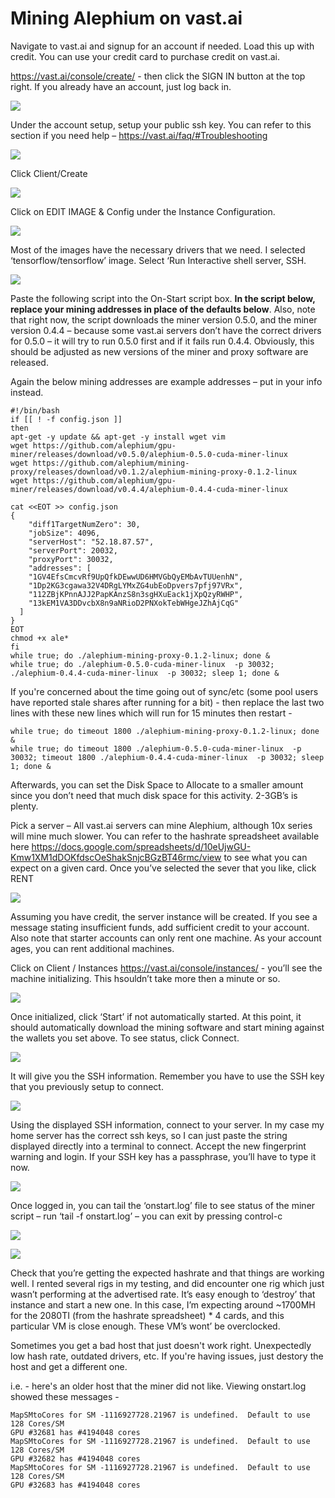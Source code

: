 # Mining Alephium on vast.ai

Navigate to vast.ai and signup for an account if needed. Load this up
with credit. You can use your credit card to purchase credit on vast.ai.

https://vast.ai/console/create/ - then click the SIGN IN button at the
top right. If you already have an account, just log back in.

![](./miningonvastmedia/image1.png)

Under the account setup, setup your public ssh key. You can refer to
this section if you need help – https://vast.ai/faq/#Troubleshooting

![](./miningonvastmedia/image2.png)

Click Client/Create

![](./miningonvastmedia/image3.png)

Click on EDIT IMAGE & Config under the Instance Configuration.

![](./miningonvastmedia/image4.png)

Most of the images have the necessary drivers that we need. I selected
‘tensorflow/tensorflow’ image. Select ‘Run Interactive shell server,
SSH.

![](./miningonvastmedia/image5.png)

Paste the following script into the On-Start script box. **In the script
below, replace your mining addresses in place of the defaults below**.
Also, note that right now, the script downloads the miner version 0.5.0,
and the miner version 0.4.4 – because some vast.ai servers don’t have
the correct drivers for 0.5.0 – it will try to run 0.5.0 first and if it
fails run 0.4.4. Obviously, this should be adjusted as new versions of
the miner and proxy software are released.

Again the below mining addresses are example addresses – put in your
info instead.

```
#!/bin/bash
if [[ ! -f config.json ]]
then
apt-get -y update && apt-get -y install wget vim
wget https://github.com/alephium/gpu-miner/releases/download/v0.5.0/alephium-0.5.0-cuda-miner-linux
wget https://github.com/alephium/mining-proxy/releases/download/v0.1.2/alephium-mining-proxy-0.1.2-linux
wget https://github.com/alephium/gpu-miner/releases/download/v0.4.4/alephium-0.4.4-cuda-miner-linux

cat <<EOT >> config.json
{
    "diff1TargetNumZero": 30,
    "jobSize": 4096,
    "serverHost": "52.18.87.57",
    "serverPort": 20032,
    "proxyPort": 30032,
    "addresses": [
    "1GV4EfsCmcvRf9UpQfkDEwwUD6HMVGbQyEMbAvTUUenhN",
    "1Dp2KG3cgawa32V4DRgLYMxZG4ubEoDpvers7pfj97VRx",
    "112ZBjKPnnAJJ2PapKAnzS8n3sgHXuEack1jXpQzyRWHP",
    "13kEM1VA3DDvcbX8n9aNRioD2PNXokTebWHgeJZhAjCqG"
  ]
}
EOT
chmod +x ale*
fi
while true; do ./alephium-mining-proxy-0.1.2-linux; done &
while true; do ./alephium-0.5.0-cuda-miner-linux  -p 30032; ./alephium-0.4.4-cuda-miner-linux  -p 30032; sleep 1; done &
```


If you're concerned about the time going out of sync/etc (some pool users have reported stale shares after running for a bit) - then replace the last two lines with these new lines which will run for 15 minutes then restart -

```
while true; do timeout 1800 ./alephium-mining-proxy-0.1.2-linux; done &
while true; do timeout 1800 ./alephium-0.5.0-cuda-miner-linux  -p 30032; timeout 1800 ./alephium-0.4.4-cuda-miner-linux  -p 30032; sleep 1; done &
```

Afterwards, you can set the Disk Space to Allocate to a smaller amount
since you don’t need that much disk space for this activity. 2-3GB’s is
plenty.

Pick a server – All vast.ai servers can mine Alephium, although 10x
series will mine much slower. You can refer to the hashrate spreadsheet
available here
<https://docs.google.com/spreadsheets/d/10eUjwGU-Kmw1XM1dDOKfdscOeShakSnjcBGzBT46rmc/view>
to see what you can expect on a given card. Once you’ve selected the
sever that you like, click RENT

![](./miningonvastmedia/image6.png)

Assuming you have credit, the server instance will be created. If you
see a message stating insufficient funds, add sufficient credit to your
account. Also note that starter accounts can only rent one machine. As
your account ages, you can rent additional machines.

Click on Client / Instances <https://vast.ai/console/instances/> -
you’ll see the machine initializing. This hsouldn’t take more then a
minute or so.

![](./miningonvastmedia/image7.png)

Once initialized, click ‘Start’ if not automatically started. At this
point, it should automatically download the mining software and start
mining against the wallets you set above. To see status, click Connect.

![](./miningonvastmedia/image8.png)

It will give you the SSH information. Remember you have to use the SSH
key that you previously setup to connect.

![](./miningonvastmedia/image9.png)

Using the displayed SSH information, connect to your server. In my case
my home server has the correct ssh keys, so I can just paste the string
displayed directly into a terminal to connect. Accept the new
fingerprint warning and login. If your SSH key has a passphrase, you’ll
have to type it now.

![](./miningonvastmedia/image10.png)

Once logged in, you can tail the ‘onstart.log’ file to see status of the
miner script – run ‘tail -f onstart.log’ – you can exit by pressing
control-c

![](./miningonvastmedia/image11.png)

![](./miningonvastmedia/image12.png)

Check that you’re getting the expected hashrate and that things are
working well. I rented several rigs in my testing, and did encounter one
rig which just wasn’t performing at the advertised rate. It’s easy
enough to ‘destroy’ that instance and start a new one. In this case, I’m
expecting around \~1700MH for the 2080TI (from the hashrate spreadsheet)
\* 4 cards, and this particular VM is close enough. These VM’s wont’ be
overclocked.

Sometimes you get a bad host that just doesn't work right. Unexpectedly low hash rate, outdated drivers, etc. If you're having issues, just destory the host and get a different one.

i.e. - here's an older host that the miner did not like. Viewing onstart.log showed these messages -
```
MapSMtoCores for SM -1116927728.21967 is undefined.  Default to use 128 Cores/SM
GPU #32681 has #4194048 cores
MapSMtoCores for SM -1116927728.21967 is undefined.  Default to use 128 Cores/SM
GPU #32682 has #4194048 cores
MapSMtoCores for SM -1116927728.21967 is undefined.  Default to use 128 Cores/SM
GPU #32683 has #4194048 cores
```
